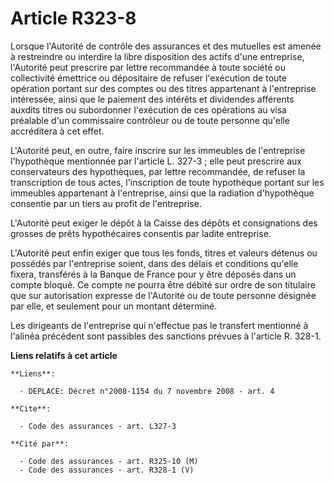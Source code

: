 # Article R323-8

Lorsque l'Autorité de contrôle des assurances et des mutuelles est amenée à restreindre ou interdire la libre disposition des
actifs d'une entreprise, l'Autorité peut prescrire par lettre recommandée à toute société ou collectivité émettrice ou
dépositaire de refuser l'exécution de toute opération portant sur des comptes ou des titres appartenant à l'entreprise
intéressée, ainsi que le paiement des intérêts et dividendes afférents auxdits titres ou subordonner l'exécution de ces
opérations au visa préalable d'un commissaire contrôleur ou de toute personne qu'elle accréditera à cet effet.

L'Autorité peut, en outre, faire inscrire sur les immeubles de l'entreprise l'hypothèque mentionnée par l'article L. 327-3 ;
elle peut prescrire aux conservateurs des hypothèques, par lettre recommandée, de refuser la transcription de tous actes,
l'inscription de toute hypothèque portant sur les immeubles appartenant à l'entreprise, ainsi que la radiation d'hypothèque
consentie par un tiers au profit de l'entreprise.

L'Autorité peut exiger le dépôt à la Caisse des dépôts et consignations des grosses de prêts hypothécaires consentis par
ladite entreprise.

L'Autorité peut enfin exiger que tous les fonds, titres et valeurs détenus ou possédés par l'entreprise soient, dans des
délais et conditions qu'elle fixera, transférés à la Banque de France pour y être déposés dans un compte bloqué. Ce compte ne
pourra être débité sur ordre de son titulaire que sur autorisation expresse de l'Autorité ou de toute personne désignée par
elle, et seulement pour un montant déterminé.

Les dirigeants de l'entreprise qui n'effectue pas le transfert mentionné à l'alinéa précédent sont passibles des sanctions
prévues à l'article R. 328-1.

**Liens relatifs à cet article**

	**Liens**:

	  - DEPLACE: Décret n°2008-1154 du 7 novembre 2008 - art. 4

	**Cite**:

	  - Code des assurances - art. L327-3

	**Cité par**:

	  - Code des assurances - art. R325-10 (M)
	  - Code des assurances - art. R328-1 (V)
